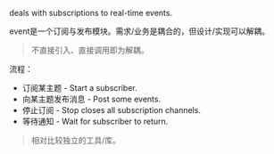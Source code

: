 deals with subscriptions to real-time events.

event是一个订阅与发布模块。需求/业务是耦合的，但设计/实现可以解耦。

> 不直接引入、直接调用即为解耦。

流程：

* 订阅某主题 - Start a subscriber.
* 向某主题发布消息 - Post some events.
* 停止订阅 - Stop closes all subscription channels.
* 等待通知 - Wait for subscriber to return.

> 相对比较独立的工具/库。



